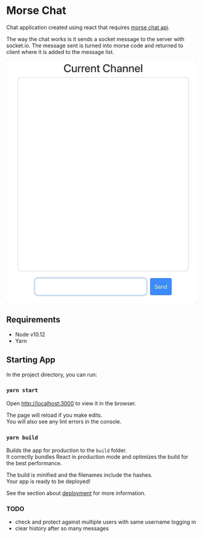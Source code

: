 # Morse Chat

Chat application created using react that requires [morse chat api](https://github.com/scaperoth/morsechatapi).

The way the chat works is it sends a socket message to the server with socket.io. The message sent is turned into morse code and returned to client where it is added to the message list. 

![](morsechat-preview.gif)

## Requirements
- Node v10.12
- Yarn

## Starting App

In the project directory, you can run:

### `yarn start`

Open [http://localhost:3000](http://localhost:3000) to view it in the browser.

The page will reload if you make edits.<br>
You will also see any lint errors in the console.

### `yarn build`

Builds the app for production to the `build` folder.<br>
It correctly bundles React in production mode and optimizes the build for the best performance.

The build is minified and the filenames include the hashes.<br>
Your app is ready to be deployed!

See the section about [deployment](https://facebook.github.io/create-react-app/docs/deployment) for more information.

### TODO

- check and protect against multiple users with same username logging in
- clear history after so many messages
